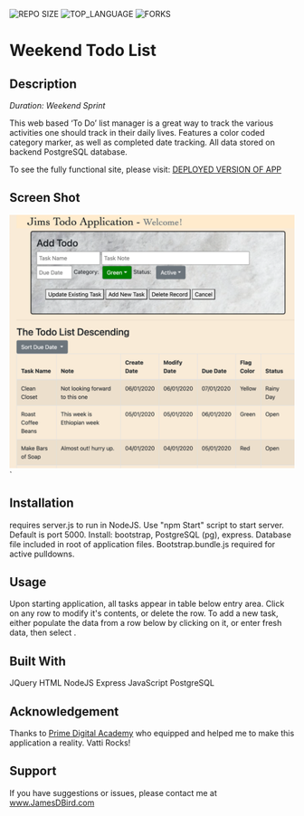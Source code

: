 <!-- ![MIT LICENSE](https://img.shields.io/github/license/jbird55044/jquery-salary-calculator.svg?style=flat-square) -->
![REPO SIZE](https://img.shields.io/github/repo-size/jbird55044/weekend-sql-to-do-list-public.svg?style=flat-square)
![TOP_LANGUAGE](https://img.shields.io/github/languages/top/jbird55044/weekend-sql-to-do-list-public.svg?style=flat-square)
![FORKS](https://img.shields.io/github/forks/jbird55044/weekend-sql-to-do-list-public.svg?style=social)

# Weekend Todo List

## Description

_Duration: Weekend Sprint_

This web based ‘To Do’ list manager is a great way to track the various activities one should track in their daily lives.  Features a color coded category marker, as well as completed date tracking.  All data stored on backend PostgreSQL database.

To see the fully functional site, please visit: [DEPLOYED VERSION OF APP](https://www.JamesDBird.me)

## Screen Shot

![SCREEN_SHOT](images/screen_image.png)`



## Installation

requires server.js to run in NodeJS.  Use "npm Start" script to start server.  Default is port 5000.  Install: bootstrap, PostgreSQL (pg), express.  Database file included in root of application files.  Bootstrap.bundle.js required for active pulldowns.

## Usage
Upon starting application, all tasks appear in table below entry area.   Click on any row to modify it's contents, or delete the row.  To add a new task, either populate the data from a row below by clicking on it, or enter fresh data, then select <add new task>. 


## Built With

JQuery
HTML
NodeJS
Express
JavaScript
PostgreSQL


## Acknowledgement
Thanks to [Prime Digital Academy](www.primeacademy.io) who equipped and helped me to make this application a reality.  Vatti Rocks!

## Support
If you have suggestions or issues, please contact me at www.JamesDBird.com